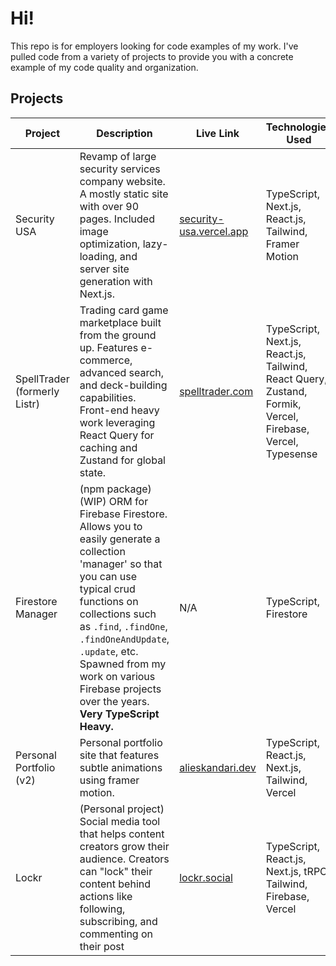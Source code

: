 # Hi!

This repo is for employers looking for code examples of my work. I've pulled code from a variety of projects to provide you with a concrete example of my code quality and organization.

## Projects

| Project               | Description                                                                     | Live Link | Technologies Used                                              | Language   | Code     | Year |
|-----------------------|---------------------------------------------------------------------------------|------|----------------------------------------------------------------|------------|----------|-------|
| Security USA          | Revamp of large security services company website. A mostly static site with over 90 pages. Included image optimization, lazy-loading, and server site generation with Next.js. | [security-usa.vercel.app](https://security-usa.vercel.app) | TypeScript, Next.js, React.js, Tailwind, Framer Motion        | TypeScript | [Sample (Home Page)](https://github.com/AliEskandari/for-employers/tree/main/security-usa) | 2024 |
| SpellTrader (formerly Listr)   | Trading card game marketplace built from the ground up. Features e-commerce, advanced search, and deck-building capabilities. Front-end heavy work leveraging React Query for caching and Zustand for global state. | [spelltrader.com](https://spelltrader.com) | TypeScript, Next.js, React.js, Tailwind, React Query, Zustand, Formik, Vercel, Firebase, Vercel, Typesense | TypeScript | [Sample (Deck Builder Page)](https://github.com/AliEskandari/for-employers/tree/main/spell-trader) | 2023-2024
| Firestore Manager | (npm package) (WIP) ORM for Firebase Firestore. Allows you to easily generate a collection 'manager' so that you can use typical crud functions on collections such as `.find`, `.findOne`, `.findOneAndUpdate`, `.update`, etc. Spawned from my work on various Firebase projects over the years. **Very TypeScript Heavy.**| N/A | TypeScript, Firestore | TypeScript | [Repo](https://github.com/AliEskandari/firestore-manager) | 2024 | 
| Personal Portfolio (v2) | Personal portfolio site that features subtle animations using framer motion. | [alieskandari.dev](https://alieskandari.dev) | TypeScript, React.js, Next.js, Tailwind, Vercel | TypeScript | [Repo](https://github.com/AliEskandari/personal-website) | 2024 |
| Lockr                 | (Personal project) Social media tool that helps content creators grow their audience. Creators can "lock" their content behind actions like following, subscribing, and commenting on their post| [lockr.social](https://lockr.social) | TypeScript, React.js, Next.js, tRPC, Tailwind, Firebase, Vercel | TypeScript | [Repo](https://github.com/AliEskandari/lockr) | 2022 |

  
